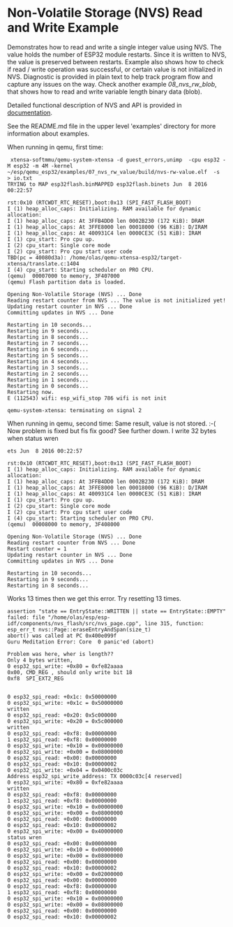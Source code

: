 # Non-Volatile Storage (NVS) Read and Write Example

Demonstrates how to read and write a single integer value using NVS.
The value holds the number of ESP32 module restarts. Since it is written to NVS, the value is preserved between restarts.
Example also shows how to check if read / write operation was successful, or certain value is not initialized in NVS. Diagnostic is provided in plain text to help track program flow and capture any issues on the way.
Check another example *08_nvs_rw_blob*, that shows how to read and write variable length binary data (blob).

Detailed functional description of NVS and API is provided in 
[documentation](http://esp-idf.readthedocs.io/en/latest/api/nvs_flash.html).

See the README.md file in the upper level 'examples' directory for more information about examples.

When running in qemu, first time:
```
 xtensa-softmmu/qemu-system-xtensa -d guest_errors,unimp  -cpu esp32 -M esp32 -m 4M -kernel  ~/esp/qemu_esp32/examples/07_nvs_rw_value/build/nvs-rw-value.elf  -s   > io.txt 
TRYING to MAP esp32flash.binMAPPED esp32flash.binets Jun  8 2016 00:22:57

rst:0x10 (RTCWDT_RTC_RESET),boot:0x13 (SPI_FAST_FLASH_BOOT)
I (1) heap_alloc_caps: Initializing. RAM available for dynamic allocation:
I (1) heap_alloc_caps: At 3FFB4DD0 len 0002B230 (172 KiB): DRAM
I (1) heap_alloc_caps: At 3FFE8000 len 00018000 (96 KiB): D/IRAM
I (1) heap_alloc_caps: At 400931C4 len 0000CE3C (51 KiB): IRAM
I (1) cpu_start: Pro cpu up.
I (2) cpu_start: Single core mode
I (2) cpu_start: Pro cpu start user code
TBD(pc = 40080d3a): /home/olas/qemu-xtensa-esp32/target-xtensa/translate.c:1404
I (4) cpu_start: Starting scheduler on PRO CPU.
(qemu)  00007000 to memory, 3F407000
(qemu) Flash partition data is loaded.

Opening Non-Volatile Storage (NVS) ... Done
Reading restart counter from NVS ... The value is not initialized yet!
Updating restart counter in NVS ... Done
Committing updates in NVS ... Done

Restarting in 10 seconds...
Restarting in 9 seconds...
Restarting in 8 seconds...
Restarting in 7 seconds...
Restarting in 6 seconds...
Restarting in 5 seconds...
Restarting in 4 seconds...
Restarting in 3 seconds...
Restarting in 2 seconds...
Restarting in 1 seconds...
Restarting in 0 seconds...
Restarting now.
E (112543) wifi: esp_wifi_stop 786 wifi is not init

qemu-system-xtensa: terminating on signal 2

```
When running in qemu, second time:
Same result, value is not stored. :-(
Now problem is fixed but fis fix good? See further down.
I write 32 bytes when 
status wren    
```
ets Jun  8 2016 00:22:57

rst:0x10 (RTCWDT_RTC_RESET),boot:0x13 (SPI_FAST_FLASH_BOOT)
I (1) heap_alloc_caps: Initializing. RAM available for dynamic allocation:
I (1) heap_alloc_caps: At 3FFB4DD0 len 0002B230 (172 KiB): DRAM
I (1) heap_alloc_caps: At 3FFE8000 len 00018000 (96 KiB): D/IRAM
I (1) heap_alloc_caps: At 400931C4 len 0000CE3C (51 KiB): IRAM
I (1) cpu_start: Pro cpu up.
I (2) cpu_start: Single core mode
I (2) cpu_start: Pro cpu start user code
I (4) cpu_start: Starting scheduler on PRO CPU.
(qemu)  00008000 to memory, 3F408000

Opening Non-Volatile Storage (NVS) ... Done
Reading restart counter from NVS ... Done
Restart counter = 1
Updating restart counter in NVS ... Done
Committing updates in NVS ... Done

Restarting in 10 seconds...
Restarting in 9 seconds...
Restarting in 8 seconds...

```

Works 13 times then we get this error. Try resetting 13 times.
```
assertion "state == EntryState::WRITTEN || state == EntryState::EMPTY" failed: file "/home/olas/esp/esp-idf/components/nvs_flash/src/nvs_page.cpp", line 315, function: esp_err_t nvs::Page::eraseEntryAndSpan(size_t)
abort() was called at PC 0x400e099f
Guru Meditation Error: Core  0 panic'ed (abort)
```


```
Problem was here, wher is length??
Only 4 bytes written,
0 esp32_spi_write: +0x80 = 0xfe82aaaa
0x00, CMD_REG , should only write bit 18 
0xf8  SPI_EXT2_REG


0 esp32_spi_read: +0x1c: 0x50000000
0 esp32_spi_write: +0x1c = 0x50000000
written
0 esp32_spi_read: +0x20: 0x5c000000
0 esp32_spi_write: +0x20 = 0x5c000000
written
0 esp32_spi_read: +0xf8: 0x00000000
1 esp32_spi_read: +0xf8: 0x00000000
0 esp32_spi_write: +0x10 = 0x00000000
0 esp32_spi_write: +0x00 = 0x08000000
0 esp32_spi_read: +0x00: 0x00000000
0 esp32_spi_read: +0x10: 0x00000002
0 esp32_spi_write: +0x04 = 0x0400c03c
Address esp32_spi_write_address: TX 0000c03c[4 reserved]
0 esp32_spi_write: +0x80 = 0xfe82aaaa
written
0 esp32_spi_read: +0xf8: 0x00000000
1 esp32_spi_read: +0xf8: 0x00000000
0 esp32_spi_write: +0x10 = 0x00000000
0 esp32_spi_write: +0x00 = 0x08000000
0 esp32_spi_read: +0x00: 0x00000000
0 esp32_spi_read: +0x10: 0x00000002
0 esp32_spi_write: +0x00 = 0x40000000
status wren
0 esp32_spi_read: +0x00: 0x00000000
0 esp32_spi_write: +0x10 = 0x00000000
0 esp32_spi_write: +0x00 = 0x08000000
0 esp32_spi_read: +0x00: 0x00000000
0 esp32_spi_read: +0x10: 0x00000002
0 esp32_spi_write: +0x00 = 0x02000000
0 esp32_spi_read: +0x00: 0x00000000
0 esp32_spi_read: +0xf8: 0x00000000
1 esp32_spi_read: +0xf8: 0x00000000
0 esp32_spi_write: +0x10 = 0x00000000
0 esp32_spi_write: +0x00 = 0x08000000
0 esp32_spi_read: +0x00: 0x00000000
0 esp32_spi_read: +0x10: 0x00000002
```
